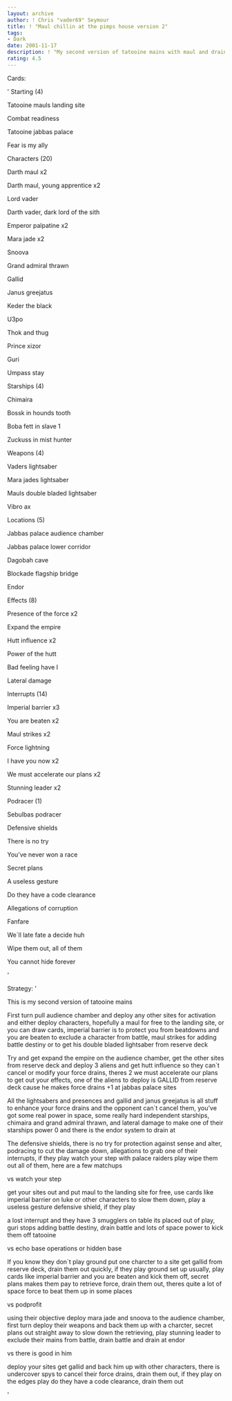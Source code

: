 ```yaml
---
layout: archive
author: ! Chris "vader69" Seymour
title: ! "Maul chillin at the pimps house version 2"
tags:
- Dark
date: 2001-11-17
description: ! "My second version of tatooine mains with maul and drain at jabbas palace"
rating: 4.5
---
```

Cards: 

' 
Starting (4)

Tatooine mauls landing site

Combat readiness

Tatooine jabbas palace

Fear is my ally


Characters (20)

Darth maul x2

Darth maul, young apprentice x2

Lord vader

Darth vader, dark lord of the sith

Emperor palpatine x2

Mara jade x2

Snoova

Grand admiral thrawn

Gallid

Janus greejatus

Keder the black

U3po

Thok and thug

Prince xizor

Guri 

Umpass stay


Starships (4)

Chimaira

Bossk in hounds tooth

Boba fett in slave 1

Zuckuss in mist hunter


Weapons (4)

Vaders  lightsaber

Mara jades lightsaber

Mauls double bladed lightsaber

Vibro ax


Locations (5)

Jabbas palace audience chamber

Jabbas palace lower corridor

Dagobah cave

Blockade flagship bridge

Endor


Effects (8)

Presence of the force x2

Expand the empire

Hutt influence x2

Power of the hutt

Bad feeling have I

Lateral damage


Interrupts (14)

Imperial barrier x3

You are beaten x2

Maul strikes x2

Force lightning

I have you now x2

We must accelerate our plans x2

Stunning leader x2


Podracer (1)

Sebulbas podracer


Defensive shields

There is no try

You&#8217;ve never won a race

Secret plans

A useless gesture

Do they have a code clearance

Allegations of corruption

Fanfare

We`ll late fate a decide huh

Wipe them out, all of them

You cannot hide forever

'

Strategy: '

 
This is my second version of tatooine mains


First turn pull audience chamber and deploy any other sites for activation and either deploy characters, hopefully a maul for free to the landing site, or you can draw cards, imperial barrier is to protect you from beatdowns and you are beaten to exclude a character from battle, maul strikes for adding battle destiny or to get his double bladed lightsaber from reserve deck


Try and get expand the empire on the audience chamber, get the other sites from reserve deck and deploy 3 aliens and get hutt influence so they can`t cancel or modify your force drains, theres 2 we must accelerate our plans to get out your effects, one of the aliens to deploy is GALLID from reserve deck cause he makes force drains +1 at jabbas palace sites


All the lightsabers and presences and gallid and janus greejatus is all stuff to enhance your force drains and the opponent can`t cancel them, you&#8217;ve got some real power in space, some really hard independent starships, chimaira and grand admiral thrawn, and lateral damage to make one of their starships power 0 and there is the endor system to drain at


The defensive shields, there is no try for protection against sense and alter, podracing to cut the damage down, allegations to grab one of their interrupts, if they play watch your step with palace raiders play wipe them out all of them, here are a few matchups


vs watch your step

get your sites out and put maul to the landing site for free, use cards like imperial barrier on luke or other characters to slow them down, play a useless gesture defensive shield, if they play 

a lost interrupt and they have 3 smugglers on table its placed out of play, guri stops adding battle destiny, drain battle and lots of space power to kick them off tatooine


vs echo base operations or hidden base

If you know they don`t play ground put one charcter to a site get gallid from reserve deck, drain them out quickly, if they play ground set up usually, play cards like imperial barrier and you are beaten and kick them off, secret plans makes them pay to retrieve force, drain them out,  theres quite a lot of space force to beat them up in some places


vs podprofit

using their objective deploy mara jade and snoova to the audience chamber, first turn deploy their weapons and back them up with a charcter, secret plans out straight away to slow down the retrieving,  play stunning leader to exclude their mains from battle, drain battle and drain at endor


vs there is good in him

deploy your sites get gallid and back him up with other characters, there is undercover spys to cancel their force drains, drain them out, if they play on the edges play do they have a code clearance, drain them out

'